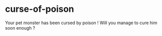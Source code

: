# curse-of-poison
Your pet monster has been cursed by poison ! Will you manage to cure him soon enough ?
